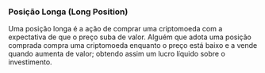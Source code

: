 ### Posição Longa (Long Position)

Uma posição longa é a ação de comprar uma criptomoeda com a expectativa de que o preço suba de valor. Alguém que adota uma posição comprada compra uma criptomoeda enquanto o preço está baixo e a vende quando aumenta de valor; obtendo assim um lucro líquido sobre o investimento.